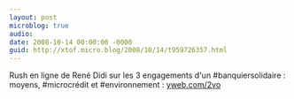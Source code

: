```yaml
---
layout: post
microblog: true
audio: 
date: 2008-10-14 00:00:00 -0000
guid: http://xtof.micro.blog/2008/10/14/t959726357.html
---
```

Rush en ligne de René Didi sur les 3 engagements d'un #banquiersolidaire : moyens, #microcrédit et #environnement : [yweb.com/2vo](http://yweb.com/2vo)
